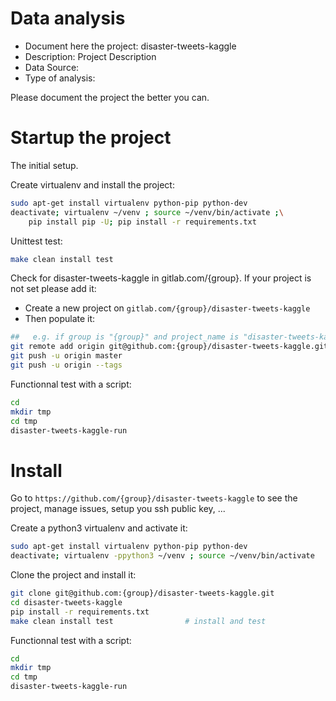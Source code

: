 # Data analysis
- Document here the project: disaster-tweets-kaggle
- Description: Project Description
- Data Source:
- Type of analysis:

Please document the project the better you can.

# Startup the project

The initial setup.

Create virtualenv and install the project:
```bash
sudo apt-get install virtualenv python-pip python-dev
deactivate; virtualenv ~/venv ; source ~/venv/bin/activate ;\
    pip install pip -U; pip install -r requirements.txt
```

Unittest test:
```bash
make clean install test
```

Check for disaster-tweets-kaggle in gitlab.com/{group}.
If your project is not set please add it:

- Create a new project on `gitlab.com/{group}/disaster-tweets-kaggle`
- Then populate it:

```bash
##   e.g. if group is "{group}" and project_name is "disaster-tweets-kaggle"
git remote add origin git@github.com:{group}/disaster-tweets-kaggle.git
git push -u origin master
git push -u origin --tags
```

Functionnal test with a script:

```bash
cd
mkdir tmp
cd tmp
disaster-tweets-kaggle-run
```

# Install

Go to `https://github.com/{group}/disaster-tweets-kaggle` to see the project, manage issues,
setup you ssh public key, ...

Create a python3 virtualenv and activate it:

```bash
sudo apt-get install virtualenv python-pip python-dev
deactivate; virtualenv -ppython3 ~/venv ; source ~/venv/bin/activate
```

Clone the project and install it:

```bash
git clone git@github.com:{group}/disaster-tweets-kaggle.git
cd disaster-tweets-kaggle
pip install -r requirements.txt
make clean install test                # install and test
```
Functionnal test with a script:

```bash
cd
mkdir tmp
cd tmp
disaster-tweets-kaggle-run
```
